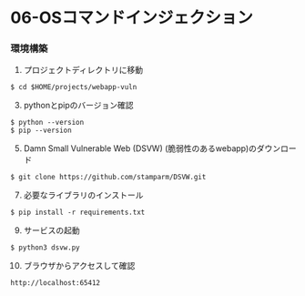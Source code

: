 # 06-OSコマンドインジェクション

### 環境構築
1. プロジェクトディレクトリに移動
```
$ cd $HOME/projects/webapp-vuln
```

3. pythonとpipのバージョン確認
```
$ python --version
$ pip --version
```

5. Damn Small Vulnerable Web (DSVW) (脆弱性のあるwebapp)のダウンロード
```
$ git clone https://github.com/stamparm/DSVW.git
```

7. 必要なライブラリのインストール
```
$ pip install -r requirements.txt
```

9. サービスの起動
```
$ python3 dsvw.py
```

10. ブラウザからアクセスして確認
```
http://localhost:65412
```
